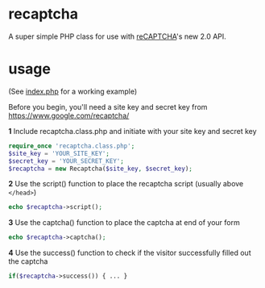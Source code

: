 # recaptcha
A super simple PHP class for use with [reCAPTCHA](https://www.google.com/recaptcha/admin)'s new 2.0 API.

# usage
(See [index.php](index.php) for a working example)

Before you begin, you'll need a site key and secret key from https://www.google.com/recaptcha/

**1** Include recaptcha.class.php and initiate with your site key and secret key
```php
require_once 'recaptcha.class.php';
$site_key = 'YOUR_SITE_KEY';
$secret_key = 'YOUR_SECRET_KEY';
$recaptcha = new Recaptcha($site_key, $secret_key);
```
**2** Use the script() function to place the recaptcha script (usually above ```</head>```)
```php
echo $recaptcha->script();
```
**3** Use the captcha() function to place the captcha at end of your form
```php
echo $recaptcha->captcha();
```
**4** Use the success() function to check if the visitor successfully filled out the captcha
```php
if($recaptcha->success()) { ... }
```

